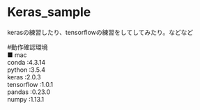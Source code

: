 # Keras_sample
kerasの練習したり、tensorflowの練習をしてしてみたり。などなど

#動作確認環境  
■ mac  
conda       :4.3.14  
python      :3.5.4  
keras       :2.0.3  
tensorflow  :1.0.1  
pandas      :0.23.0  
numpy       :1.13.1  